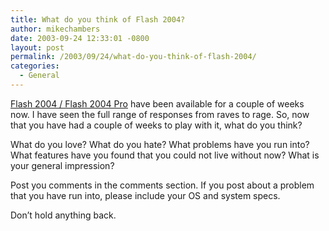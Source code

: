 ```yaml
---
title: What do you think of Flash 2004?
author: mikechambers
date: 2003-09-24 12:33:01 -0800
layout: post
permalink: /2003/09/24/what-do-you-think-of-flash-2004/
categories:
  - General
---
```



[Flash 2004 / Flash 2004 Pro][1] have been available for a couple of weeks now. I have seen the full range of responses from raves to rage. So, now that you have had a couple of weeks to play with it, what do you think?

What do you love? What do you hate? What problems have you run into? What features have you found that you could not live without now? What is your general impression?

Post you comments in the comments section. If you post about a problem that you have run into, please include your OS and system specs.

Don&#8217;t hold anything back.

 [1]: http://www.macromedia.com/software/flash/